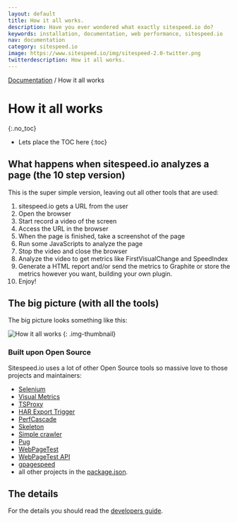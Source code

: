 ```yaml
---
layout: default
title: How it all works.
description: Have you ever wondered what exactly sitespeed.io do?
keywords: installation, documentation, web performance, sitespeed.io
nav: documentation
category: sitespeed.io
image: https://www.sitespeed.io/img/sitespeed-2.0-twitter.png
twitterdescription: How it all works.
---
```

[Documentation]({{site.baseurl}}/documentation/sitespeed.io/) / How it all works

# How it all works
{:.no_toc}

* Lets place the TOC here
{:toc}

## What happens when sitespeed.io analyzes a page (the 10 step version)
This is the super simple version, leaving out all other tools that are used:

1. sitespeed.io gets a URL from the user
2. Open the browser
3. Start record a video of the screen
4. Access the URL in the browser
5. When the page is finished, take a screenshot of the page
6. Run some JavaScripts to analyze the page
7. Stop the video and close the browser
8. Analyze the video to get metrics like FirstVisualChange and SpeedIndex
9. Generate a HTML report and/or send the metrics to Graphite or store the metrics however you want, building your own plugin.
10. Enjoy!

## The big picture (with all the tools)
The big picture looks something like this:

![How it all works]({{site.baseurl}}/img/sitespeed-universe-5.png)
{: .img-thumbnail}

### Built upon Open Source
Sitespeed.io uses a lot of other Open Source tools so massive love to those projects and maintainers:

 * [Selenium](http://www.seleniumhq.org/)
 * [Visual Metrics](https://github.com/WPO-Foundation/visualmetrics)
 * [TSProxy](https://github.com/WPO-Foundation/tsproxy)
 * [HAR Export Trigger](https://github.com/firebug/har-export-trigger)
 * [PerfCascade](https://github.com/micmro/PerfCascade)
 * [Skeleton](http://getskeleton.com)
 * [Simple crawler](https://github.com/cgiffard/node-simplecrawler)
 * [Pug](https://www.npmjs.com/package/pug)
 * [WebPageTest](https://www.webpagetest.org)
 * [WebPageTest API](https://github.com/marcelduran/webpagetest-api)
 * [gpagespeed](https://www.npmjs.com/package/gpagespeed)
 * all other projects in the [package.json](https://github.com/sitespeedio/sitespeed.io/blob/master/package.json).


## The details
For the details you should read the [developers guide]({{site.baseurl}}/documentation/sitespeed.io/developers/).
